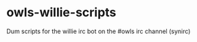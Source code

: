 owls-willie-scripts
===================

Dum scripts for the willie irc bot on the #owls irc channel (synirc)
